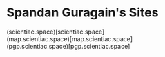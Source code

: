 # Spandan Guragain's Sites

(scientiac.space)[scientiac.space]  
(map.scientiac.space)[map.scientiac.space]  
(pgp.scientiac.space)[pgp.scientiac.space]  
